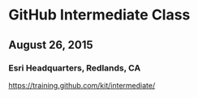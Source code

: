 # GitHub Intermediate Class
## August 26, 2015
### Esri Headquarters, Redlands, CA

https://training.github.com/kit/intermediate/

